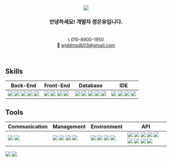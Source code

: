 <div align=center>
  <img src="https://capsule-render.vercel.app/api?type=waving&height=300&color=ffaacc&text=Eunyu's%20GitHub&animation=fadeIn"/>
</div>

<div align=center>

### <center>안녕하세요! 개발자 정은유입니다.</center><br>

<span> 📞 010-8900-1950 </span><br>
<span> 📮 wjddmsdb03@gmail.com </span>

<br>

</div>

## Skills

| Back-End | Front-End | Database | IDE |
| --- | --- | --- | --- |
| <span><img src="https://img.shields.io/badge/-JAVA-blueviolet"/></span> <span><img src="https://img.shields.io/badge/-JSP-red"/></span> <span><img src="https://img.shields.io/badge/SpringBoot-6DB33F?style=round-square&logo=Spring&logoColor=black"/></span> <span><img src="https://img.shields.io/badge/SpringSecurity-6DB33F?style=round-square&logo=Spring&logoColor=white"/></span> <span><img src="https://img.shields.io/badge/Thymeleaf-005F0F?style=round-square&logo=Thymeleaf&logoColor=white"/></span> | <span><img src="https://img.shields.io/badge/JavaScript-F7DF1E?style=round-square&logo=JavaScript&logoColor=black"/></span> <span><img src="https://img.shields.io/badge/HTML-E34F26?style=round-square&logo=HTML&logoColor=black"/></span> <span><img src="https://img.shields.io/badge/CSS-1572B6?style=round-square&logo=CSS&logoColor=black"/></span> <span><img src="https://img.shields.io/badge/jQuery-0769AD?style=round-square&logo=jQuery&logoColor=white"/></span> | <span><img src="https://img.shields.io/badge/MySQL-%2300f.svg?style=round-square&logo=mysql&logoColor=white"/></span> <span><img src="https://img.shields.io/badge/Oracle-F80000.svg?style=round-square&logo=oracle&logoColor=white"/></span> <span><img src="https://img.shields.io/badge/PostgreSQL-336791?style=round-square&logo=PostgreSQL&logoColor=white"/></span> <span><img src="https://img.shields.io/badge/Redis-DC382D?style=round-square&logo=Redis&logoColor=white"/></span> <span><img src="https://img.shields.io/badge/-MyBatis-orange"/></span> | <span><img src="https://img.shields.io/badge/Eclipse-2C2255.svg?style=round-square&logo=Eclipse&logoColor=white"/></span> <span><img src="https://img.shields.io/badge/Visual Studio Code-007ACC.svg?style=round-square&logo=Visual Studio Code&logoColor=white"/></span> <span><img src="https://img.shields.io/badge/IntelliJ-000000.svg?style=round-square&logo=IntelliJ IDEA&logoColor=white"/></span> <span><img src="https://img.shields.io/badge/-DBeaver-brightgreen"/></span>

## Tools

| Communication | Management | Environment | API |
| --- | --- | --- | --- |
| <span><img src="https://img.shields.io/badge/Slack-4A154B.svg?style=round-square&logo=Slack&logoColor=white"/></span> <span><img src="https://img.shields.io/badge/Discord-5865F2?style=round-square&logo=Discord&logoColor=white"/></span> | <span><img src="https://img.shields.io/badge/Git-F05032?style=round-square&logo=Git&logoColor=black"/></span> <span><img src="https://img.shields.io/badge/GitHub-181717?style=round-square&logo=GitHub&logoColor=black"/></span> <span><img src="https://img.shields.io/badge/Gradle-02303A?style=round-square&logo=Gradle&logoColor=black"/></span> <span><img src="https://img.shields.io/badge/-YML-brightgreen"/></span> | <span><img src="https://img.shields.io/badge/Tomcat-F8DC75?style=flat&logo=ApacheTomcat&logoColor=white"/></span> <span><img src="https://img.shields.io/badge/AWS EC2-232F3E?style=flat&logo=AmazonAWS&logoColor=white"/></span> <span><img src="https://img.shields.io/badge/AWS S3-569A31?style=flat&logo=AmazonS3&logoColor=white"/></span> <span><img src="https://img.shields.io/badge/AWS IAM-FF9900?style=flat&logo=AmazonAWS&logoColor=white"/></span> | <span><img src="https://img.shields.io/badge/JDBC-007396?style=round-square&logo=Java&logoColor=white"/></span> <span><img src="https://img.shields.io/badge/Kakao Login-yellow"/></span> <span><img src="https://img.shields.io/badge/Naver Login-brightgreen"/></span> <span><img src="https://img.shields.io/badge/Google Login-blue"/></span> <span><img src="https://img.shields.io/badge/OAuth2.0-6F42C1"/></span> <span><img src="https://img.shields.io/badge/Swagger-85EA2D?style=round-square&logo=Swagger&logoColor=black"/></span> <span><img src="https://img.shields.io/badge/JavaMail-007396"/></span> <span><img src="https://img.shields.io/badge/CoolSMS-00B2FF"/></span> <span><img src="https://img.shields.io/badge/REST API-green"/></span>

<div align=left>
<img src="https://github-readme-stats.vercel.app/api/top-langs/?username=Eunyu-03&layout=compact">
<img src="https://github-readme-stats.vercel.app/api?username=Eunyu-03&show_icons=true">
</div>
